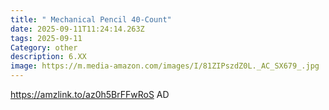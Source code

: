```yaml
---
title: " Mechanical Pencil 40-Count"
date: 2025-09-11T11:24:14.263Z
tags: 2025-09-11
Category: other
description: 6.XX
image: https://m.media-amazon.com/images/I/81ZIPszdZ0L._AC_SX679_.jpg
---
```

https://amzlink.to/az0h5BrFFwRoS    AD